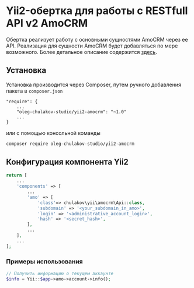 # Yii2-обертка для работы с RESTfull API v2 AmoCRM
Обертка реализует работу с основными сущностями AmoCRM через ее API.
Реализация для сущности AmoCRM будет добавляться по мере возможного.
Более детальное описание содержится [здесь](https://github.com/OlegChulakovStudio/amocrm).
## Установка
Установка производится через Composer, путем ручного добавления пакета в `composer.json`
```
"require": {
    ...
    "oleg-chulakov-studio/yii2-amocrm": "~1.0"
    ...
}
```
или с помощью консольной команды
```bash
composer require oleg-chulakov-studio/yii2-amocrm
```
## Конфигурация компонента Yii2
```php
return [
    ...
    'components' => [
        ...    
        'amo' => [
            'class'=> chulakov\yii\amocrm\Api::class,
            'subdomain' => '<your_subdomain_in_amo>',
            'login' => '<administrative_account_login>',
            'hash' => '<secret_hash>',
        ],
        ...
    ],
    ...
];
```
### Примеры использования
```php
// Получить информацию о текущем аккаунте
$info = Yii::$app->amo->account->info();
```
